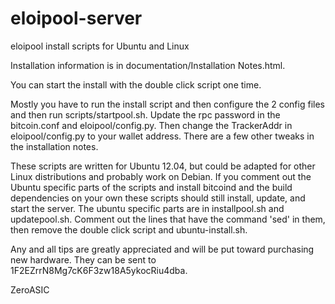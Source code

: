 eloipool-server
===============

eloipool install scripts for Ubuntu and Linux


Installation information is in documentation/Installation Notes.html.

You can start the install with the double click script one time.

Mostly you have to run the install script and then configure the 2 config files and then run scripts/startpool.sh.  Update the rpc password in the bitcoin.conf and eloipool/config.py.  Then change the TrackerAddr in eloipool/config.py to your wallet address.  There are a few other tweaks in the installation notes.

These scripts are written for Ubuntu 12.04, but could be adapted for other Linux distributions and probably work on Debian.  If you comment out the Ubuntu specific parts of the scripts and install bitcoind and the build dependencies on your own these scripts should still install, update, and start the server.  The ubuntu specific parts are in installpool.sh and updatepool.sh.  Comment out the lines that have the command 'sed' in them, then remove the double click script and ubuntu-install.sh.

Any and all tips are greatly appreciated and will be put toward purchasing new hardware.  They can be sent to 1F2EZrrN8Mg7cK6F3zw18A5ykocRiu4dba.

ZeroASIC
